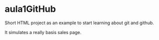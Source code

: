 # aula1GitHub

Short HTML project as an example to start learning about git and github.

It simulates a really basis sales page.
